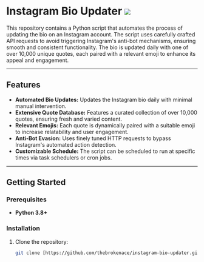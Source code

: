 # Instagram Bio Updater  [![](https://skillicons.dev/icons?i=instagram)](https://skillicons.dev)


This repository contains a Python script that automates the process of updating the bio on an Instagram account. The script uses carefully crafted API requests to avoid triggering Instagram's anti-bot mechanisms, ensuring smooth and consistent functionality. The bio is updated daily with one of over 10,000 unique quotes, each paired with a relevant emoji to enhance its appeal and engagement.  

---

## Features  

- **Automated Bio Updates:** Updates the Instagram bio daily with minimal manual intervention.  
- **Extensive Quote Database:** Features a curated collection of over 10,000 quotes, ensuring fresh and varied content.  
- **Relevant Emojis:** Each quote is dynamically paired with a suitable emoji to increase relatability and user engagement.  
- **Anti-Bot Evasion:** Uses finely tuned HTTP requests to bypass Instagram's automated action detection.  
- **Customizable Schedule:** The script can be scheduled to run at specific times via task schedulers or cron jobs.  

---

## Getting Started  

### Prerequisites  
- **Python 3.8+**

### Installation  
1. Clone the repository:  
   ```bash  
   git clone [https://github.com/thebrokenace/instagram-bio-updater.git  ](https://github.com/thebrokenace/InstagramBioQuoteUpdater.git)
